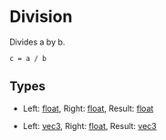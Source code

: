 
# Division

Divides a by b.

```
c = a / b
```

## Types

- Left: [float](/MdDocs/Types/Float.md), Right: [float](/MdDocs/Types/Float.md), Result: [float](/MdDocs/Types/Float.md)

- Left: [vec3](/MdDocs/Types/Vec3.md), Right: [float](/MdDocs/Types/Float.md), Result: [vec3](/MdDocs/Types/Vec3.md)


